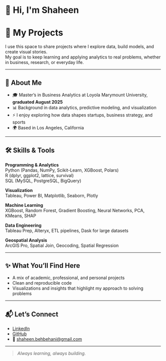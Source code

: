 # 👋 Hi, I'm Shaheen

# 📂 My Projects

I use this space to share projects where I explore data, build models, and create visual stories.  
My goal is to keep learning and applying analytics to real problems, whether in business, research, or everyday life.  

---

## 🌱 About Me
- 🎓 Master’s in Business Analytics at Loyola Marymount University, **graduated August 2025**  
- 📊 Background in data analytics, predictive modeling, and visualization  
- ⚡ I enjoy exploring how data shapes startups, business strategy, and sports  
- 🌍 Based in Los Angeles, California 

---

## 🛠️ Skills & Tools
**Programming & Analytics**  
Python (Pandas, NumPy, Scikit-Learn, XGBoost, Polars)  
R (dplyr, ggplot2, lattice, survival)  
SQL (MySQL, PostgreSQL, BigQuery)  

**Visualization**  
Tableau, Power BI, Matplotlib, Seaborn, Plotly  

**Machine Learning**  
XGBoost, Random Forest, Gradient Boosting, Neural Networks, PCA, KMeans, SHAP  

**Data Engineering**  
Tableau Prep, Alteryx, ETL pipelines, Dask for large datasets  

**Geospatial Analysis**  
ArcGIS Pro, Spatial Join, Geocoding, Spatial Regression  

---

## ✨ What You’ll Find Here
- A mix of academic, professional, and personal projects  
- Clean and reproducible code  
- Visualizations and insights that highlight my approach to solving problems  

---

## 📬 Let’s Connect
- [LinkedIn](https://linkedin.com/in/shaheenbehbehani)  
- [GitHub](https://github.com/shaheenbehbehani)  
- 📧 shaheen.behbehani@gmail.com  




---

> _Always learning, always building._

